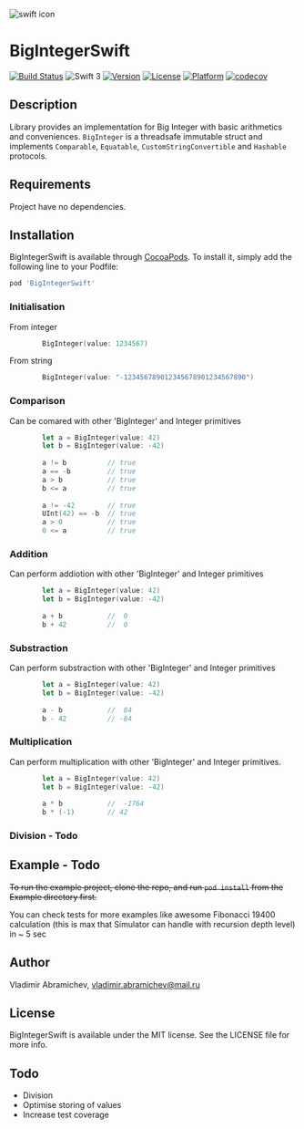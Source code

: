 ![swift icon](https://png.icons8.com/?id=24465&size=96 "Icon pack by Icons8")
# BigIntegerSwift

[![Build Status](https://travis-ci.org/descorp/SwiftBigInteger.svg?branch=master)](https://travis-ci.org/descorp/SwiftBigInteger)
![Swift 3](https://img.shields.io/badge/Swift-3-blue.svg)
[![Version](https://img.shields.io/cocoapods/v/BigIntSwift.svg?style=flat)](http://cocoapods.org/pods/BigIntSwift)
[![License](https://img.shields.io/cocoapods/l/BigIntSwift.svg?style=flat)](https://opensource.org/licenses/MIT)
[![Platform](https://img.shields.io/cocoapods/p/BigIntSwift.svg?style=flat)](http://cocoapods.org/pods/BigIntSwift)
[![codecov](https://codecov.io/gh/descorp/SwiftBigInteger/branch/master/graph/badge.svg)](https://codecov.io/gh/descorp/SwiftBigInteger)

## Description

Library provides an implementation for Big Integer with basic arithmetics and conveniences. `BigInteger` is a threadsafe immutable struct and implements `Comparable`, `Equatable`, `CustomStringConvertible` and `Hashable` protocols.

## Requirements

Project have no dependencies.

## Installation

BigIntegerSwift is available through [CocoaPods](http://cocoapods.org). To install
it, simply add the following line to your Podfile:

```ruby
pod 'BigIntegerSwift'
```

### Initialisation

From integer

```swift
        BigInteger(value: 1234567)
```

From string

```swift
        BigInteger(value: "-123456789012345678901234567890")
```

### Comparison

Can be comared with other 'BigInteger' and Integer primitives

```swift
        let a = BigInteger(value: 42)
        let b = BigInteger(value: -42)        
        
        a != b          // true
        a == -b         // true
        a > b           // true
        b <= a          // true
        
        a != -42        // true
        UInt(42) == -b  // true
        a > 0           // true
        0 <= a          // true
```

### Addition

Can perform addiotion with other 'BigInteger' and Integer primitives

```swift
        let a = BigInteger(value: 42)
        let b = BigInteger(value: -42)        
        
        a + b           //  0
        b + 42          //  0
```

### Substraction

Can perform substraction with other 'BigInteger' and Integer primitives

```swift
        let a = BigInteger(value: 42)
        let b = BigInteger(value: -42)        
        
        a - b           //  84
        b - 42          // -84
```

### Multiplication

Can perform multiplication with other 'BigInteger' and Integer primitives.

```swift
        let a = BigInteger(value: 42)
        let b = BigInteger(value: -42)        
        
        a * b           //  -1764
        b * (-1)        // 42
```

### Division - Todo



## Example - Todo

~~To run the example project, clone the repo, and run `pod install` from the Example directory first.~~

You can check tests for more examples like awesome Fibonacci 19400 calculation (this is max that Simulator can handle with recursion depth level) in ~ 5 sec

## Author

Vladimir Abramichev, vladimir.abramichev@mail.ru

## License

BigIntegerSwift is available under the MIT license. See the LICENSE file for more info.

## Todo

* Division
* Optimise storing of values 
* Increase test coverage

